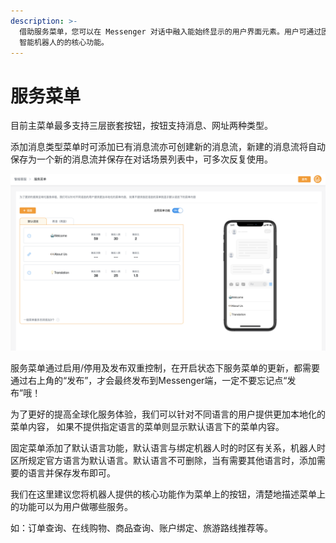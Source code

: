 ```yaml
---
description: >-
  借助服务菜单，您可以在 Messenger 对话中融入能始终显示的用户界面元素。用户可通过固定菜单在对话的任何时刻轻松地发现和访问 Messenger
  智能机器人的的核心功能。
---
```


# 服务菜单

目前主菜单最多支持三层嵌套按钮，按钮支持消息、网址两种类型。

添加消息类型菜单时可添加已有消息流亦可创建新的消息流，新建的消息流将自动保存为一个新的消息流并保存在对话场景列表中，可多次反复使用。

![&#x670D;&#x52A1;&#x83DC;&#x5355;](../.gitbook/assets/image%20%28189%29.png)

服务菜单通过启用/停用及发布双重控制，在开启状态下服务菜单的更新，都需要通过右上角的“发布”，才会最终发布到Messenger端，一定不要忘记点“发布”哦！

为了更好的提高全球化服务体验，我们可以针对不同语言的用户提供更加本地化的菜单内容， 如果不提供指定语言的菜单则显示默认语言下的菜单内容。

固定菜单添加了默认语言功能，默认语言与绑定机器人时的时区有关系，机器人时区所规定官方语言为默认语言。默认语言不可删除，当有需要其他语言时，添加需要的语言并保存发布即可。

我们在这里建议您将机器人提供的核心功能作为菜单上的按钮，清楚地描述菜单上的功能可以为用户做哪些服务。

如：订单查询、在线购物、商品查询、账户绑定、旅游路线推荐等。

